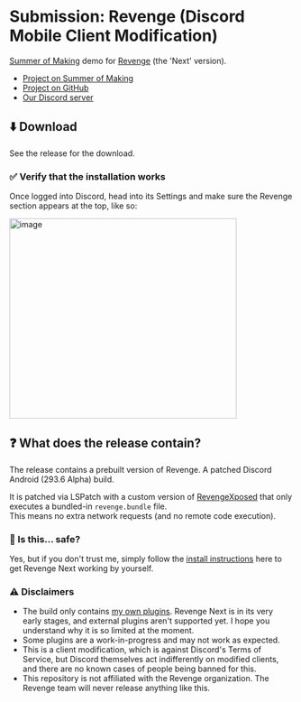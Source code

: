 # Submission: Revenge (Discord Mobile Client Modification)

[Summer of Making](https://summer.hack.club/coo) demo for [Revenge](https://github.com/revenge-mod) (the 'Next' version).

- [Project on Summer of Making](https://summer.hackclub.com/projects/6412)
- [Project on GitHub](https://github.com/revenge-mod/revenge-bundle-next)
- [Our Discord server](https://discord.com/invite/ddcQf3s2Uq)

## ⬇️ Download

See the release for the download.

### ✅ Verify that the installation works

Once logged into Discord, head into its Settings and make sure the Revenge section appears at the top, like so:

<img width="403" height="355" alt="image" src="https://github.com/user-attachments/assets/8b8fd62f-3013-494b-b686-93f23a58a6c0" />

## ❓ What does the release contain?

The release contains a prebuilt version of Revenge. A patched Discord Android (293.6 Alpha) build.

It is patched via LSPatch with a custom version of [RevengeXposed](https://github.com/revenge-mod/revenge-xposed) that only executes a bundled-in `revenge.bundle` file.  
This means no extra network requests (and no remote code execution).

### 🤔 Is this... safe?

Yes, but if you don't trust me, simply follow the [install instructions](https://github.com/revenge-mod/revenge-bundle-next?tab=readme-ov-file#%EF%B8%8F-download) here to get Revenge Next working by yourself.

### ⚠️ Disclaimers

- The build only contains [my own plugins](https://github.com/PalmDevs/revenge-next-plugins). Revenge Next is in its very early stages, and external plugins aren't supported yet. I hope you understand why it is so limited at the moment.
- Some plugins are a work-in-progress and may not work as expected.
- This is a client modification, which is against Discord's Terms of Service, but Discord themselves act indifferently on modified clients, and there are no known cases of people being banned for this.
- This repository is not affiliated with the Revenge organization. The Revenge team will never release anything like this.
